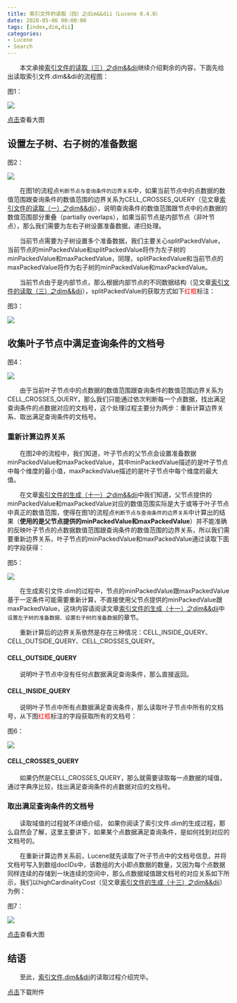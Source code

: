 ```yaml
---
title: 索引文件的读取（四）之dim&&dii（Lucene 8.4.0）
date: 2020-05-06 00:00:00
tags: [index,dim,dii]
categories:
- Lucene
- Search
---
```


&emsp;&emsp;本文承接[索引文件的读取（三）之dim&&dii](https://www.amazingkoala.com.cn/Lucene/Search/2020/0430/索引文件的读取（三）之dim&&dii)继续介绍剩余的内容，下面先给出读取索引文件.dim&&dii的流程图：

图1：

<img src="http://www.amazingkoala.com.cn/uploads/lucene/Search/索引文件的读取/索引文件的读取（四）/1.png">

[点击](http://www.amazingkoala.com.cn/uploads/lucene/Search/索引文件的读取/索引文件的读取（四）/newrangequery.html)查看大图

## 设置左子树、右子树的准备数据

图2：

<img src="http://www.amazingkoala.com.cn/uploads/lucene/Search/索引文件的读取/索引文件的读取（四）/2.png">

&emsp;&emsp;在图1的流程点`判断节点与查询条件的边界关系`中，如果当前节点中的点数据的数值范围跟查询条件的数值范围的边界关系为CELL_CROSSES_QUERY（见文章[索引文件的读取（一）之dim&&dii](https://www.amazingkoala.com.cn/Lucene/Search/2020/0427/索引文件的读取（一）之dim&&dii)），说明查询条件的数值范围跟节点中的点数据的数值范围部分重叠（partially overlaps），如果当前节点是内部节点（非叶节点），那么我们需要为左右子树设置准备数据，递归处理。

&emsp;&emsp;当前节点需要为子树设置多个准备数据，我们主要关心splitPackedValue，当前节点的minPackedValue和splitPackedValue将作为左子树的minPackedValue和maxPackedValue，同理，splitPackedValue和当前节点的maxPackedValue将作为右子树的minPackedValue和maxPackedValue。

&emsp;&emsp;当前节点由于是内部节点，那么根据内部节点的不同数据结构（见文章[索引文件的读取（三）之dim&&dii](https://www.amazingkoala.com.cn/Lucene/Search/2020/0430/索引文件的读取（三）之dim&&dii)），splitPackedValue的获取方式如下<font color=Red>红框</font>标注：

图3：

<img src="http://www.amazingkoala.com.cn/uploads/lucene/Search/索引文件的读取/索引文件的读取（四）/3.png">

## 收集叶子节点中满足查询条件的文档号

图4：

<img src="http://www.amazingkoala.com.cn/uploads/lucene/Search/索引文件的读取/索引文件的读取（四）/4.png">

&emsp;&emsp;由于当前叶子节点中的点数据的数值范围跟查询条件的数值范围边界关系为CELL_CROSSES_QUERY，那么我们只能通过依次判断每一个点数据，找出满足查询条件的点数据对应的文档号，这个处理过程主要分为两步：重新计算边界关系、取出满足查询条件的文档号。

### 重新计算边界关系

&emsp;&emsp;在图2中的流程中，我们知道，叶子节点的父节点会设置准备数据minPackedValue和maxPackedValue，其中minPackedValue描述的是叶子节点中每个维度的最小值，maxPackedValue描述的是叶子节点中每个维度的最大值。

&emsp;&emsp;在文章[索引文件的生成（十一）之dim&&dii](https://www.amazingkoala.com.cn/Lucene/Index/2020/0410/索引文件的生成（十一）之dim&&dii)中我们知道，父节点提供的minPackedValue和maxPackedValue对应的数值范围实际是大于或等于叶子节点中真正的数值范围，使得在图1的流程点`判断节点与查询条件的边界关系`中计算出的结果（**使用的是父节点提供的minPackedValue和maxPackedValue**）并不能准确的反映叶子节点的点数据数值范围跟查询条件的数值范围的边界关系，所以我们需要重新边界关系，叶子节点的minPackedValue和maxPackedValue通过读取下面的字段获得：

图5：

<img src="http://www.amazingkoala.com.cn/uploads/lucene/Search/索引文件的读取/索引文件的读取（四）/5.png">

&emsp;&emsp;在生成索引文件.dim的过程中，节点的minPackedValue跟maxPackedValue基于一定条件可能需要重新计算，不直接使用父节点提供的minPackedValue跟maxPackedValue，这块内容请阅读文章[索引文件的生成（十一）之dim&&dii](https://www.amazingkoala.com.cn/Lucene/Index/2020/0410/索引文件的生成（十一）之dim&&dii)中`设置左子树的准备数据、设置右子树的准备数据`的章节。

&emsp;&emsp;重新计算后的边界关系依然是存在三种情况：CELL_INSIDE_QUERY、CELL_OUTSIDE_QUERY、CELL_CROSSES_QUERY。

#### CELL_OUTSIDE_QUERY

&emsp;&emsp;说明叶子节点中没有任何点数据满足查询条件，那么直接返回。

#### CELL_INSIDE_QUERY

&emsp;&emsp;说明叶子节点中所有点数据满足查询条件，那么读取叶子节点中所有的文档号，从下图<font color=Red>红框</font>标注的字段获取所有的文档号：

图6：

<img src="http://www.amazingkoala.com.cn/uploads/lucene/Search/索引文件的读取/索引文件的读取（四）/6.png">

#### CELL_CROSSES_QUERY

&emsp;&emsp;如果仍然是CELL_CROSSES_QUERY，那么就需要读取每一点数据的域值，通过字典序比较，找出满足查询条件的点数据对应的文档号。

### 取出满足查询条件的文档号

&emsp;&emsp;读取域值的过程就不详细介绍， 如果你阅读了索引文件.dim的生成过程，那么自然会了解，这里主要讲下，如果某个点数据满足查询条件，是如何找到对应的文档号的。

&emsp;&emsp;在重新计算边界关系前，Lucene就先读取了叶子节点中的文档号信息，并将文档号写入到数组docIDs中，该数组的大小即点数据的数量，又因为每个点数据同样连续的存储到一块连续的空间中，那么点数据域值跟文档号的对应关系如下所示，我们以highCardinalityCost（见文章[索引文件的生成（十三）之dim&&dii](https://www.amazingkoala.com.cn/Lucene/Index/2020/0418/索引文件的生成（十三）之dim&&dii)）为例：

图7：

<img src="http://www.amazingkoala.com.cn/uploads/lucene/Search/索引文件的读取/索引文件的读取（四）/7.png">

[点击](http://www.amazingkoala.com.cn/uploads/lucene/Search/索引文件的读取/索引文件的读取（四）/fieldvalues.html)查看大图

## 结语

&emsp;&emsp;至此，[索引文件.dim&&dii](https://www.amazingkoala.com.cn/Lucene/suoyinwenjian/2019/0424/索引文件之dim&&dii)的读取过程介绍完毕。

[点击](http://www.amazingkoala.com.cn/attachment/Lucene/Search/索引文件的读取（四）/索引文件的读取（四）.zip)下载附件
